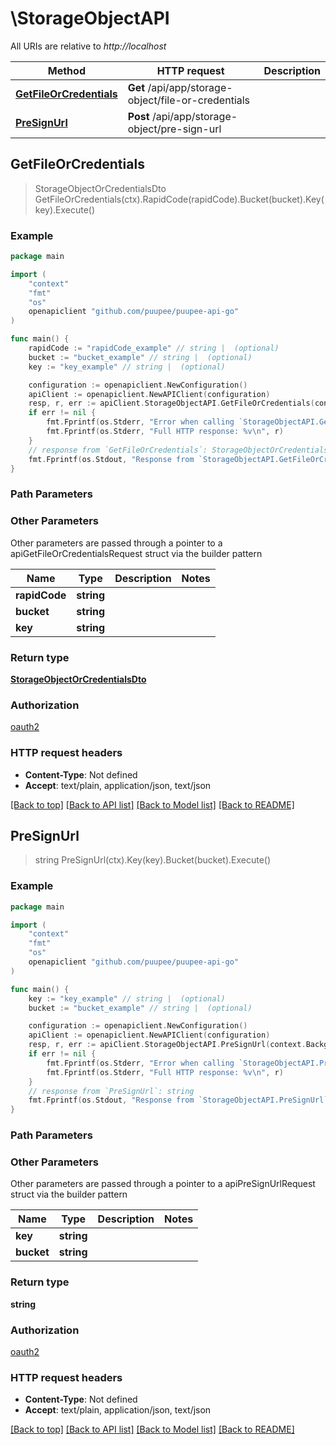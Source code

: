 # \StorageObjectAPI

All URIs are relative to *http://localhost*

Method | HTTP request | Description
------------- | ------------- | -------------
[**GetFileOrCredentials**](StorageObjectAPI.md#GetFileOrCredentials) | **Get** /api/app/storage-object/file-or-credentials | 
[**PreSignUrl**](StorageObjectAPI.md#PreSignUrl) | **Post** /api/app/storage-object/pre-sign-url | 



## GetFileOrCredentials

> StorageObjectOrCredentialsDto GetFileOrCredentials(ctx).RapidCode(rapidCode).Bucket(bucket).Key(key).Execute()



### Example

```go
package main

import (
	"context"
	"fmt"
	"os"
	openapiclient "github.com/puupee/puupee-api-go"
)

func main() {
	rapidCode := "rapidCode_example" // string |  (optional)
	bucket := "bucket_example" // string |  (optional)
	key := "key_example" // string |  (optional)

	configuration := openapiclient.NewConfiguration()
	apiClient := openapiclient.NewAPIClient(configuration)
	resp, r, err := apiClient.StorageObjectAPI.GetFileOrCredentials(context.Background()).RapidCode(rapidCode).Bucket(bucket).Key(key).Execute()
	if err != nil {
		fmt.Fprintf(os.Stderr, "Error when calling `StorageObjectAPI.GetFileOrCredentials``: %v\n", err)
		fmt.Fprintf(os.Stderr, "Full HTTP response: %v\n", r)
	}
	// response from `GetFileOrCredentials`: StorageObjectOrCredentialsDto
	fmt.Fprintf(os.Stdout, "Response from `StorageObjectAPI.GetFileOrCredentials`: %v\n", resp)
}
```

### Path Parameters



### Other Parameters

Other parameters are passed through a pointer to a apiGetFileOrCredentialsRequest struct via the builder pattern


Name | Type | Description  | Notes
------------- | ------------- | ------------- | -------------
 **rapidCode** | **string** |  | 
 **bucket** | **string** |  | 
 **key** | **string** |  | 

### Return type

[**StorageObjectOrCredentialsDto**](StorageObjectOrCredentialsDto.md)

### Authorization

[oauth2](../README.md#oauth2)

### HTTP request headers

- **Content-Type**: Not defined
- **Accept**: text/plain, application/json, text/json

[[Back to top]](#) [[Back to API list]](../README.md#documentation-for-api-endpoints)
[[Back to Model list]](../README.md#documentation-for-models)
[[Back to README]](../README.md)


## PreSignUrl

> string PreSignUrl(ctx).Key(key).Bucket(bucket).Execute()



### Example

```go
package main

import (
	"context"
	"fmt"
	"os"
	openapiclient "github.com/puupee/puupee-api-go"
)

func main() {
	key := "key_example" // string |  (optional)
	bucket := "bucket_example" // string |  (optional)

	configuration := openapiclient.NewConfiguration()
	apiClient := openapiclient.NewAPIClient(configuration)
	resp, r, err := apiClient.StorageObjectAPI.PreSignUrl(context.Background()).Key(key).Bucket(bucket).Execute()
	if err != nil {
		fmt.Fprintf(os.Stderr, "Error when calling `StorageObjectAPI.PreSignUrl``: %v\n", err)
		fmt.Fprintf(os.Stderr, "Full HTTP response: %v\n", r)
	}
	// response from `PreSignUrl`: string
	fmt.Fprintf(os.Stdout, "Response from `StorageObjectAPI.PreSignUrl`: %v\n", resp)
}
```

### Path Parameters



### Other Parameters

Other parameters are passed through a pointer to a apiPreSignUrlRequest struct via the builder pattern


Name | Type | Description  | Notes
------------- | ------------- | ------------- | -------------
 **key** | **string** |  | 
 **bucket** | **string** |  | 

### Return type

**string**

### Authorization

[oauth2](../README.md#oauth2)

### HTTP request headers

- **Content-Type**: Not defined
- **Accept**: text/plain, application/json, text/json

[[Back to top]](#) [[Back to API list]](../README.md#documentation-for-api-endpoints)
[[Back to Model list]](../README.md#documentation-for-models)
[[Back to README]](../README.md)

